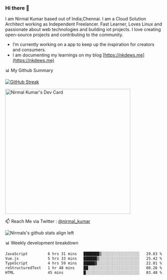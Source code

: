 ### Hi there 👋

 I am Nirmal Kumar based out of India,Chennai. I am a Cloud Solution Architect working as Independent Freelancer. Fast Learner, Loves Linux and passionate about web technologies and building iot projects. I love creating open-source projects and contributing to the community.

- I’m currently working on a app to keep up the inspiration for creators and consumers.
- I am documenting my learnings on my blog [https://nkdews.me](https://nkdews.me)


📊 My Github Summary

[![GitHub Streak](https://github-readme-streak-stats.herokuapp.com?user=nk-gears&theme=dark&hide_border=true&date_format=M%20j%5B%2C%20Y%5D)](https://git.io/streak-stats)

<a href="https://app.daily.dev/nirmal_kumar"><img src="https://api.daily.dev/devcards/a16cfcf02d384b16b41de71ce4d1d811.png?r=8ve" width="400" alt="Nirmal Kumar's Dev Card"/></a>

📫 Reach Me via  Twitter : [@nirmal_kumar](https://twitter.com/nirmal_kumar)

![Nirmals's github stats align left](https://github-readme-stats.vercel.app/api?username=nk-gears&show_icons=true)


📊 Weekly development breakdown

<!--START_SECTION:waka-->

```txt
JavaScript         6 hrs 31 mins   ███████▒░░░░░░░░░░░░░░░░░   29.83 %
Vue.js             5 hrs 33 mins   ██████▒░░░░░░░░░░░░░░░░░░   25.42 %
TypeScript         4 hrs 59 mins   █████▓░░░░░░░░░░░░░░░░░░░   22.81 %
reStructuredText   1 hr 48 mins    ██░░░░░░░░░░░░░░░░░░░░░░░   08.26 %
HTML               45 mins         █░░░░░░░░░░░░░░░░░░░░░░░░   03.48 %
```

<!--END_SECTION:waka-->


